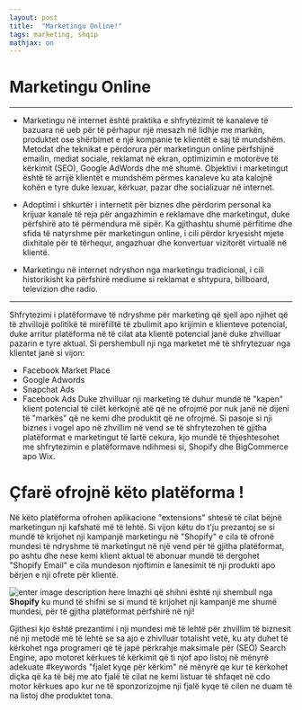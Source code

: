 ```yaml
---
layout: post
title:  "Marketingu Online!"
tags: marketing, shqip
mathjax: on
---
```

# Marketingu Online
---
- Marketingu në internet është praktika e shfrytëzimit të kanaleve të bazuara në ueb për të përhapur një mesazh në lidhje me markën, produktet ose shërbimet e një kompanie te klientët e saj të mundshëm. 
Metodat dhe teknikat e përdorura për marketingun online përfshijnë emailin, mediat sociale, reklamat në ekran, optimizimin e motorëve të kërkimit (SEO), Google AdWords dhe më shumë. Objektivi i marketingut është të arrijë klientët e mundshëm përmes kanaleve ku ata kalojnë kohën e tyre duke lexuar, kërkuar, pazar dhe socializuar në internet.

- Adoptimi i shkurtër i internetit për biznes dhe përdorim personal ka krijuar kanale të reja për angazhimin e reklamave dhe marketingut, duke përfshirë ato të përmendura më sipër. Ka gjithashtu shumë përfitime dhe sfida të natyrshme për marketingun online, i cili përdor kryesisht mjete dixhitale për të tërhequr, angazhuar dhe konvertuar vizitorët virtualë në klientë.

- Marketingu në internet ndryshon nga marketingu tradicional, i cili historikisht ka përfshirë mediume si reklamat e shtypura, billboard, televizion dhe radio.
---
Shfrytezimi i platëformave të ndryshme për marketing që sjell apo njihet që të zhvillojë politikë të mirëfilltë të zbulimit apo krijimin e klienteve potencial, duke arritur platëforma në të cilat ata klientë potencial janë duke zhvilluar pazarin e tyre aktual.
Si pershembull nji nga marketet më të shfrytezuar nga klientet janë si vijon:
- Facebook Market Place 
- Google Adwords
- Snapchat Ads
- Facebook Ads
Duke zhvilluar nji marketing të duhur mundë të "kapen" klient potencial të cilët kërkojnë atë që ne ofrojmë por nuk janë në dijeni të "markës" që ne kemi dhe produktit që ne ofrojmë.
Si pasoje si nji biznes i vogel apo në zhvillim në vend se të shfrytezohen të gjitha platëformat e marketingut të lartë cekura, kjo mundë të thjeshtesohet me shfrytezimin e platëformave ndihmesi si, Shopify dhe BigCommerce apo Wix.

# Çfarë ofrojnë këto platëforma !
Në këto platëforma ofrohen aplikacione "extensions" shtesë të cilat bëjnë marketingun nji kafshatë më të lehtë. Si vijon këtu do t'ju prezantoj se si mundë të krijohet nji kampanjë  marketingu në "Shopify" e cila të ofronë mundesi të ndryshme të marketingut në një vend për të gjitha platëformat, po ashtu dhe nese kemi klient aktual të abonuar mundë të dergohet "Shopify Email" e cila mundeson njoftimin e lanesimit të nji produkti apo bërjen e nji ofrete për klientë.

![enter image description here](https://hax.al/imazhe/shopify.png)
Imazhi që shihni është nji shembull nga **Shopify** ku mund të shifni se si mund të krijohet nji kampanjë me shumë mundesi, për të gjitha platëformat përfshirë në nji!

Gjithesi kjo është prezantimi i nji mundesi më të lehtë për zhvillim të biznesit në nji metodë më të lehtë se sa ajo e zhivlluar totalisht vetë, ku aty duhet të kërkohet nga programeri që të japë përkrahje maksimale për (SEO) Search Engine, apo motoret kërkues të kërkimit që ti njof apo listoj në mënyrë adekuate #keywords "fjalet kyqe për kërkim" në mënyrë qe kur të kërkohet diçka që ka të bëj me ato fjalë të cilat ne kemi listuar të shfaqet në cdo motor kërkues apo kur ne të sponzorizojme nji fjalë kyqe të cilen ne duam të na listoj dhe produktet tona.
